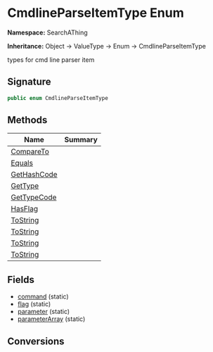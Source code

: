 # CmdlineParseItemType Enum
**Namespace:** SearchAThing

**Inheritance:** Object → ValueType → Enum → CmdlineParseItemType

types for cmd line parser item

## Signature
```csharp
public enum CmdlineParseItemType
```
## Methods
|**Name**|**Summary**|
|---|---|
|[CompareTo](CmdlineParseItemType/CompareTo.md)||
|[Equals](CmdlineParseItemType/Equals.md)||
|[GetHashCode](CmdlineParseItemType/GetHashCode.md)||
|[GetType](CmdlineParseItemType/GetType.md)||
|[GetTypeCode](CmdlineParseItemType/GetTypeCode.md)||
|[HasFlag](CmdlineParseItemType/HasFlag.md)||
|[ToString](CmdlineParseItemType/ToString.md)||
|[ToString](CmdlineParseItemType/ToString.md#tostringstring)||
|[ToString](CmdlineParseItemType/ToString.md#tostringiformatprovider)||
|[ToString](CmdlineParseItemType/ToString.md#tostringstring-iformatprovider)||
## Fields
- [command](CmdlineParseItemType/command.md) (static)
- [flag](CmdlineParseItemType/flag.md) (static)
- [parameter](CmdlineParseItemType/parameter.md) (static)
- [parameterArray](CmdlineParseItemType/parameterArray.md) (static)
## Conversions
